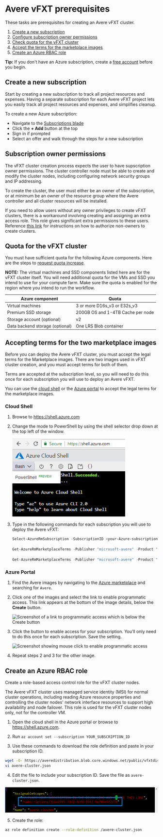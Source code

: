# Avere vFXT prerequisites

These tasks are prerequisites for creating an Avere vFXT cluster.

1. [Create a new subscription](#create-a-new-subscription)
1. [Configure subscription owner permissions](#subscription-owner-permissions)
1. [Check quota for the vFXT cluster](#quota-for-the-vfxt-cluster)
1. [Accept the terms for the marketplace images](#accepting-terms-for-the-two-marketplace-images)
1. [Create an Azure RBAC role](#create-an-azure-rbac-role)

**Tip:** If you don't have an Azure subscription, create a [free account](https://azure.microsoft.com/free/?WT.mc_id=A261C142F) before you begin.

## Create a new subscription

Start by creating a new subscription to track all project resources and expenses. Having a separate subscription for each Avere vFXT project lets you easily track all project resources and expenses, and simplifies cleanup.  

To create a new Azure subscription: 

- Navigate to the [Subscriptions blade](https://ms.portal.azure.com/#blade/Microsoft_Azure_Billing/SubscriptionsBlade)
- Click the **+ Add** button at the top
- Sign in if prompted
- Select an offer and walk through the steps for a new subscription

## Subscription owner permissions

The vFXT cluster creation process expects the user to have supscription owner permissions. The cluster controller node must be able to create and modify the cluster nodes, including configuring network security groups and IP addressing.

To create the cluster, the user must either be an owner of the subscription, or at minimum be an owner of the resource group where the Avere controller and all cluster resources will be installed. 

If you need to allow users without any owner privileges to create vFXT clusters, there is a workaround involving creating and assigning an extra access role. This role gives significant extra permissions to these users. Reference [this link](non_owner.md) for instructions on how to authorize non-owners to create clusters.

## Quota for the vFXT cluster
You must have sufficient quota for the following Azure components. Here are the steps to [request quota increase](https://docs.microsoft.com/en-us/azure/azure-supportability/resource-manager-core-quotas-request).

**NOTE:** The virtual machines and SSD components listed here are for the vFXT cluster itself. You will need additional quota for the VMs and SSD you intend to use for your compute farm.  Make sure the quota is enabled for the region where you intend to run the workflow.

|Azure component|Quota|
|----------|-----------|
|Virtual machines|3 or more D16s_v3 or E32s_v3|
|Premium SSD storage|200GB OS and 1-4TB Cache per node|
|Storage account (optional) |v2|
|Data backend storage (optional) |One LRS Blob container |

## Accepting terms for the two marketplace images

Before you can deploy the Avere vFXT cluster, you must accept the legal terms for the Marketplace images. There are two images used in vFXT cluster creation, and you must accept terms for both of them.  

Terms are accepted at the subscription level, so you will need to do this once for each subscription you will use to deploy an Avere vFXT.

You can use the [cloud shell](#cloud-shell) or the [Azure portal](#azure-portal) to accept the legal terms for the marketplace images.



### Cloud Shell

1. Browse to https://shell.azure.com

2. Change the mode to PowerShell by using the shell selector drop down at the top left of the window.

   <img src="images/cloud_shell_powershell.png">

3. Type in the following commands for each subscription you will use to deploy the Avere vFXT:

   ```powershell
   Select-AzureRmSubscription -SubscriptionID <your-Azure-subscription-id>

   Get-AzureRmMarketplaceTerms -Publisher "microsoft-avere" -Product "vfxt" -Name "avere-vfxt-controller" | Set-AzureRmMarketplaceTerms -Accept

   Get-AzureRmMarketplaceTerms -Publisher "microsoft-avere" -Product "vfxt" -Name "avere-vfxt-node" | Set-AzureRmMarketplaceTerms -Accept
   ```
   
### Azure Portal

1. Find the Avere images by navigating to the [Azure marketplace](https://ms.portal.azure.com/#blade/Microsoft_Azure_Marketplace/GalleryFeaturedMenuItemBlade/selectedMenuItemId/home) and searching for ``Avere``.

2. Click one of the images and select the link to enable programmatic access. This link appears at the bottom of the image details, below the **Create** button.  

   ![Screenshot of a link to programmatic access which is below the Create button](images/2-prog-access-link)
   
3. Click the button to enable access for your subscription. You’ll only need to do this once for each subscription. Save the setting. 

   ![Screenshot showing mouse click to enable programmatic access](images/3-enable-prog-access)

4. Repeat steps 2 and 3 for the other image. 

## Create an Azure RBAC role

Create a role-based access control role for the vFXT cluster nodes. 

The Avere vFXT cluster uses managed service identity (MSI) for normal cluster operations, including reading Azure resource properties and controlling the cluster nodes' network interface resources to support high availability and node failover. This  role is used for the vFXT cluster nodes only, not for the controller VM.

1. Open the cloud shell in the Azure portal or browse to https://shell.azure.com.

2. Run ```az account set --subscription YOUR_SUBSCRIPTION_ID```

3. Use these commands to download the role definition and paste in your subscription ID. 

```bash
wget -O- https://averedistribution.blob.core.windows.net/public/vfxtdistdoc.tgz | tar zxf - avere-cluster.json
vi avere-cluster.json
```

4. Edit the file to include your subscription ID. Save the file as ``avere-cluster.json``. 

![Command line output of the script displaying the management IP address near the end](images/12pastesubid.png)

5. Create the role:  

```bash
az role definition create --role-definition /avere-cluster.json
```
